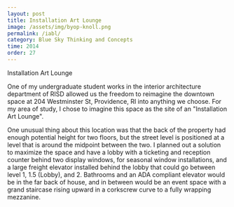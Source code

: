```yaml
---
layout: post
title: Installation Art Lounge
image: /assets/img/byop-knoll.png
permalink: /iabl/
category: Blue Sky Thinking and Concepts
time: 2014
order: 27
---
```


Installation Art Lounge 

One of my undergraduate student works in the interior architecture department of RISD allowed us the freedom to reimagine the downtown space at 204 Westminster St, Providence, RI into anything we choose. For my area of study, I chose to imagine this space as the site of an "Installation Art Lounge". 

One unusual thing about this location was that the back of the property had enough potential height for two floors, but the street level is positioned at a level that is around the midpoint between the two. I planned out a solution to maximize the space and have a lobby with a ticketing and reception counter behind two display windows, for seasonal window installations, and a large freight elevator installed behind the lobby that could go between level 1, 1.5 (Lobby), and 2. Bathrooms and an ADA compliant elevator would be in the far back of house, and in between would be an event space with a grand staircase rising upward in a corkscrew curve to a fully wrapping mezzanine.